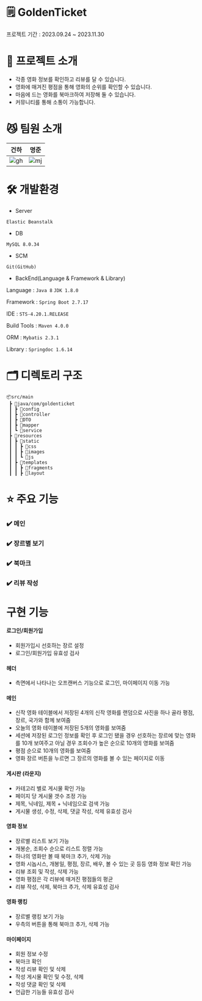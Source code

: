 # 🗒️ GoldenTicket
프로젝트 기간 : 2023.09.24 ~ 2023.11.30

# 🧗 프로젝트 소개
- 각종 영화 정보를 확인하고 리뷰를 달 수 있습니다.<br>
- 영화에 매겨진 평점을 통해 영화의 순위를 확인할 수 있습니다.<br>
- 마음에 드는 영화를 북마크하여 저장해 둘 수 있습니다.<br>
- 커뮤니티를 통해 소통이 가능합니다.

# 😼 팀원 소개
|건하|명준|
|------|---|
|![gh](https://github.com/GoldenTickets/GoldenTickets/assets/133292703/2adad278-4738-4e0f-9a40-335e44d395da)|![mj](https://github.com/GoldenTickets/GoldenTickets/assets/133292703/94e74c3b-5a07-4c38-a53a-bf360e67e316)|
# 🛠️ 개발환경
- Server
  
`Elastic Beanstalk`
- DB
  
`MySQL 8.0.34`
- SCM
  
`Git(GitHub)`
- BackEnd(Language & Framework & Library)
  
Language : `Java 8` `JDK 1.8.0`

Framework : `Spring Boot 2.7.17`

IDE : `STS-4.20.1.RELEASE`

Build Tools : `Maven 4.0.0`

ORM : `Mybatis 2.3.1`

Library : `Springdoc 1.6.14` 
  
# 🗂 디렉토리 구조
```
📦src/main
 ┣ 📂java/com/goldenticket
 ┃ ┣ 📂config
 ┃ ┣ 📂controller
 ┃ ┣ 📂DTO
 ┃ ┣ 📂mapper
 ┃ ┗ 📂service
 ┣ 📂resources
 ┃ ┣ 📂static
 ┃ ┃ ┣ 📂css
 ┃ ┃ ┣ 📂images
 ┃ ┃ ┗ 📂js
 ┃ ┣ 📂templates
 ┃ ┃ ┣ 📂fragments
 ┃ ┃ ┣ 📂layout
```
# ⭐️ 주요 기능
### ✔️ 메인
### ✔️ 장르별 보기
### ✔️ 북마크
### ✔️ 리뷰 작성


# 구현 기능
#### 로그인/회원가입
- 회원가입시 선호하는 장르 설정
- 로그인/회원가입 유효성 검사
#### 헤더
- 측면에서 나타나는 오프캔버스 기능으로 로그인, 마이페이지 이동 가능
#### 메인
- 신작 영화 테이블에서 저장된 4개의 신작 영화를 랜덤으로 사진을 하나 골라 평점, 장르, 국가와 함께 보여줌
- 오늘의 영화 테이블에 저장된 5개의 영화를 보여줌
- 세션에 저장된 로그인 정보를 확인 후 로그인 됐을 경우 선호하는 장르에 맞는 영화를 10개 보여주고 아닐 경우 조회수가 높은 순으로 10개의 영화를 보여줌
- 평점 순으로 10개의 영화를 보여줌
- 영화 장르 버튼을 누르면 그 장르의 영화를 볼 수 있는 페이지로 이동
#### 게시판 (라운지)
- 카테고리 별로 게시물 확인 가능
- 페이지 당 게시물 갯수 조정 가능
- 제목, 닉네임, 제목 + 닉네임으로 검색 가능
- 게시물 생성, 수정, 삭제, 댓글 작성, 삭제 유효성 검사
#### 영화 정보
- 장르별 리스트 보기 가능
- 개봉순, 조회수 순으로 리스트 정렬 가능
- 하나의 영화만 볼 때 북마크 추가, 삭제 가능
- 영화 시놉시스, 개봉일, 평점, 장르, 배우, 볼 수 있는 곳 등등 영화 정보 확인 가능
- 리뷰 조회 및 작성, 삭제 가능
- 영화 평점은 각 리뷰에 매겨진 평점들의 평균
- 리뷰 작성, 삭제, 북마크 추가, 삭제 유효성 검사
#### 영화 랭킹
- 장르별 랭킹 보기 가능
- 우측의 버튼을 통해 북마크 추가, 삭제 가능
#### 마이페이지
- 회원 정보 수정
- 북마크 확인
- 작성 리뷰 확인 및 삭제
- 작성 게시물 확인 및 수정, 삭제
- 작성 댓글 확인 및 삭제
- 언급한 기능들 유효성 검사

